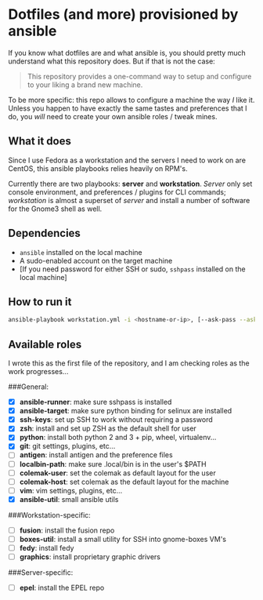 # Dotfiles (and more) provisioned by ansible

If you know what dotfiles are and what ansible is, you should pretty much
understand what this repository does.   But if that is not the case:

> This repository provides a one-command way to setup and configure to your
> liking a brand new machine.

To be more specific: this repo allows to configure a machine the way _I_ like
it.  Unless you happen to have exactly the same tastes and preferences that I
do, you _will_ need to create your own ansible roles / tweak mines.


## What it does

Since I use Fedora as a workstation and the servers I need to work on are
CentOS, this ansible playbooks relies heavily on RPM's.

Currently there are two playbooks: **server** and **workstation**.  _Server_
only set console environment, and preferences / plugins for CLI commands;
_workstation_ is almost a superset of _server_ and install a number of software
for the Gnome3 shell as well.


## Dependencies

- `ansible` installed on the local machine
- A sudo-enabled account on the target machine
- [If you need password for either SSH or sudo, `sshpass` installed on the
  local machine]


## How to run it

```sh
ansible-playbook workstation.yml -i <hostname-or-ip>, [--ask-pass --ask-sudo-pass -vvvv]
```

## Available roles

I wrote this as the first file of the repository, and I am checking roles as
the work progresses...

###General:

- [X] **ansible-runner**: make sure sshpass is installed
- [X] **ansible-target**: make sure python binding for selinux are installed
- [X] **ssh-keys**: set up SSH to work without requiring a password
- [X] **zsh**: install and set up ZSH as the default shell for user
- [X] **python**: install both python 2 and 3 + pip, wheel, virtualenv...
- [X] **git**: git settings, plugins, etc...
- [ ] **antigen**: install antigen and the preference files
- [ ] **localbin-path**: make sure .local/bin is in the user's $PATH
- [ ] **colemak-user**: set the colemak as default layout for the user
- [ ] **colemak-host**: set colemak as the default layout for the machine
- [ ] **vim**: vim settings, plugins, etc...
- [X] **ansible-util**: small ansible utils

###Workstation-specific:

- [ ] **fusion**: install the fusion repo
- [ ] **boxes-util**: install a small utility for SSH into gnome-boxes VM's
- [ ] **fedy**: install fedy
- [ ] **graphics**: install proprietary graphic drivers

###Server-specific:

- [ ] **epel**: install the EPEL repo